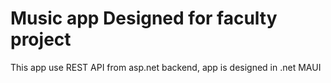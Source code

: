 # Music app Designed for faculty project
 This app use REST API from asp.net backend, app is designed in .net MAUI
